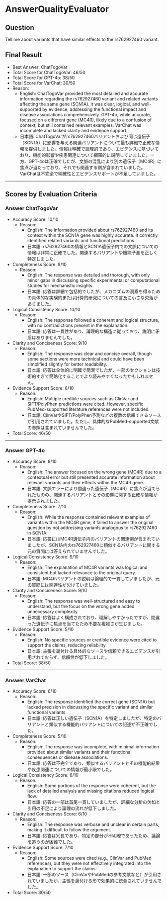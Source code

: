 # AnswerQualityEvaluator

## Question

Tell me about variants that have similar effects to the rs762927460 variant.

## Final Result

- Best Answer: ChatTogoVar
- Total Score for ChatTogoVar: 46/50
- Total Score for GPT-4o: 38/50
- Total Score for VarChat: 30/50
- Reason:
  - English: ChatTogoVar provided the most detailed and accurate information regarding the rs762927460 variant and related variants affecting the same gene (SCN1A). It was clear, logical, and well-supported by evidence, addressing the functional impact and disease associations comprehensively. GPT-4o, while accurate, focused on a different gene (MC4R), likely due to a confusion of context, but still contained relevant examples. VarChat was incomplete and lacked clarity and evidence support. 
  - 日本語: ChatTogoVarがrs762927460バリアントおよび同じ遺伝子（SCN1A）に影響を与える関連バリアントについて最も詳細で正確な情報を提供しました。情報は明確で論理的であり、エビデンスに基づいており、機能的影響や疾患関連について網羅的に説明していました。一方、GPT-4oは正確でしたが、文脈の混乱により別の遺伝子（MC4R）に焦点が当たっており、それでも関連する例が含まれていました。VarChatは不完全で明確性とエビデンスサポートが不足していました。

---

## Scores by Evaluation Criteria

### Answer ChatTogoVar
- Accuracy Score: 10/10
  - Reason: 
    - English: The information provided about rs762927460 and its context within the SCN1A gene was highly accurate. It correctly identified related variants and functional predictions. 
    - 日本語: rs762927460の情報とSCN1A遺伝子内での文脈についての情報は非常に正確でした。関連するバリアントや機能予測を正しく特定しました。
- Completeness Score: 9/10
  - Reason: 
    - English: The response was detailed and thorough, with only minor gaps in discussing specific experimental or computational studies for mechanistic insights.
    - 日本語: 応答は詳細で包括的でしたが、メカニズムの洞察を得るための具体的な実験的または計算的研究についての言及に小さな欠落がありました。
- Logical Consistency Score: 10/10
  - Reason: 
    - English: The response followed a coherent and logical structure, with no contradictions present in the explanation.
    - 日本語: 応答は一貫性があり、論理的な構造に従っており、説明に矛盾はありませんでした。
- Clarity and Conciseness Score: 9/10
  - Reason: 
    - English: The response was clear and concise overall, though some sections were more technical and could have been simplified slightly for better readability.
    - 日本語: 応答は全体的に明確で簡潔でしたが、一部のセクションは技術的すぎて簡略化することでより読みやすくなったかもしれません。
- Evidence Support Score: 8/10
  - Reason: 
    - English: Multiple credible sources such as ClinVar and SIFT/PolyPhen predictions were cited. However, specific PubMed-supported literature references were not included.
    - 日本語: ClinVarやSIFT/PolyPhen予測などの複数の信頼できるソースが引用されていました。ただし、具体的なPubMed-supported文献の参照は含まれていませんでした。
- Total Score: 46/50

---

### Answer GPT-4o
- Accuracy Score: 8/10
  - Reason: 
    - English: The answer focused on the wrong gene (MC4R) due to a contextual error but still presented accurate information about relevant variants and their effects within the MC4R gene.
    - 日本語: 文脈エラーにより間違った遺伝子（MC4R）に焦点が当てられたものの、関連するバリアントとその影響に関する正確な情報が提示されました。
- Completeness Score: 7/10
  - Reason: 
    - English: While the response contained relevant examples of variants within the MC4R gene, it failed to answer the original question by not addressing variants analogous to rs762927460 in SCN1A.
    - 日本語: 応答にはMC4R遺伝子内のバリアントの関連例が含まれていましたが、SCN1A内のrs762927460に類似するバリアントに関する元の質問には答えられていませんでした。
- Logical Consistency Score: 9/10
  - Reason: 
    - English: The explanation of MC4R variants was logical and consistent but lacked relevance to the original query.
    - 日本語: MC4Rバリアントの説明は論理的で一貫していましたが、元の質問には関連性が欠けていました。
- Clarity and Conciseness Score: 9/10
  - Reason: 
    - English: The response was well-structured and easy to understand, but the focus on the wrong gene added unnecessary complexity.
    - 日本語: 応答はよく構成されており、理解しやすかったですが、間違った遺伝子に焦点を当てたため不要な複雑さが生じました。
- Evidence Support Score: 5/10
  - Reason: 
    - English: No specific sources or credible evidence were cited to support the claims, reducing reliability.
    - 日本語: 主張を裏付ける具体的なソースや信頼できるエビデンスが引用されておらず、信頼性が低下しました。
- Total Score: 38/50

---

### Answer VarChat
- Accuracy Score: 6/10
  - Reason: 
    - English: The response identified the correct gene (SCN1A) but lacked precision in discussing the specific variant and similar functional variants.
    - 日本語: 応答は正しい遺伝子（SCN1A）を特定しましたが、特定のバリアントと類似する機能的バリアントについての記述が不正確でした。
- Completeness Score: 5/10
  - Reason: 
    - English: The response was incomplete, with minimal information provided about similar variants and their functional consequences or disease associations.
    - 日本語: 応答は不完全であり、類似するバリアントとその機能的結果や疾患関連についての情報が最小限でした。
- Logical Consistency Score: 6/10
  - Reason: 
    - English: Some portions of the response were coherent, but the lack of detailed analysis and missing citations reduced logical flow.
    - 日本語: 応答の一部は首尾一貫していましたが、詳細な分析の欠如と引用の不足により論理の流れが低下しました。
- Clarity and Conciseness Score: 6/10
  - Reason: 
    - English: The response was verbose and unclear in certain parts, making it difficult to follow the argument.
    - 日本語: 応答は冗長であり、特定の部分が不明瞭であったため、議論を追うのが困難でした。
- Evidence Support Score: 7/10
  - Reason: 
    - English: Some sources were cited (e.g., ClinVar and PubMed references), but they were not effectively integrated into the explanation to support the claims.
    - 日本語: 一部のソース（ClinVarやPubMedの参考文献など）が引用されていましたが、主張を裏付ける形で効果的に統合されていませんでした。
- Total Score: 30/50